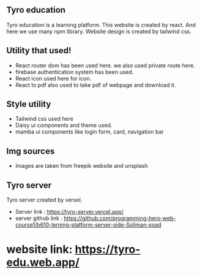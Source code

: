 ## Tyro education 
Tyro education is a learning platform. This website is created by react. And here we use many npm library. Website design is created by tailwind css.

## Utility that used!
* React router dom has been used here. we also used private route here.
* firebase authentication  system has been used.
* React icon used here for icon.
* React to pdf also used to take pdf of webpage and download it.

## Style utility
* Tailwind css used here
* Daisy ui components and theme used.
* mamba ui components like login form, card, navigation bar
 
## Img sources
* Images are taken from freepik website  and unsplash 

## Tyro server
Tyro server created by versel.
* Server link : https://tyro-server.vercel.app/
* server github link : https://github.com/programming-hero-web-course1/b610-lerning-platform-server-side-Soliman-soad

# website link: https://tyro-edu.web.app/